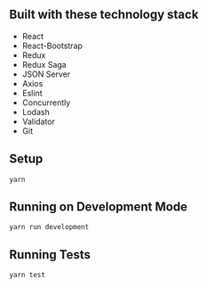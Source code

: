## Built with these technology stack

* React
* React-Bootstrap
* Redux
* Redux Saga
* JSON Server
* Axios
* Eslint
* Concurrently
* Lodash
* Validator
* Git

## Setup

```
yarn
```

## Running on Development Mode

```
yarn run development
```

## Running Tests

```
yarn test
```



